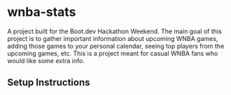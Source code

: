 # wnba-stats
A project built for the Boot.dev Hackathon Weekend. The main goal of this project is to gather important information about upcoming WNBA games, adding those games to your personal calendar, seeing top players from the upcoming games, etc. This is a project meant for casual WNBA fans who would like some extra info. 

## Setup Instructions


